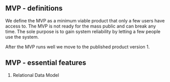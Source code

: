## MVP - definitions

We define the MVP as a minimum viable product that only a few users have access to. The MVP is not ready for the mass public and can break any time. The sole purpose is to gain system reliability by letting a few people use the system.

After the MVP runs well we move to the published product version 1.

## MVP - essential features

1. Relational Data Model
